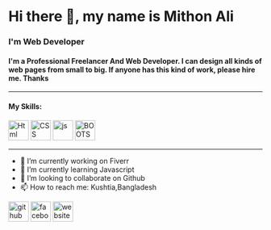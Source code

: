 
# Hi there 👋, my name is Mithon Ali
### I'm Web Developer
#### I'm a Professional Freelancer And Web Developer. I can design all kinds of web pages from small to big. If anyone has this kind of work, please hire me. Thanks
- - - - - - - - - - - - - - - - - - - - - - - - - - - - - - - - - - - - - - - - - - - - - - - - - - - - - - - - - - - - - -
<h4><b>My Skills:</b></h4>

[<img src='https://user-images.githubusercontent.com/96917595/152837779-2ec60249-35ab-4499-8424-0f1474cdfc85.svg' alt='Html' height='40'>](https://en.wikipedia.org/wiki/HTML)  [<img src='https://user-images.githubusercontent.com/96917595/152838083-82733425-fa7b-4939-b890-201a8a3266fe.svg' alt='CSS' height='40'>](https://en.wikipedia.org/wiki/CSS)  [<img src='https://user-images.githubusercontent.com/96917595/152838388-f756e45c-82f1-434d-802c-292668284c6c.svg' alt='js' height='40'>](https://en.wikipedia.org/wiki/JavaScript)  <img src='https://user-images.githubusercontent.com/96917595/152838685-215a5119-77ae-4a1e-bf89-13d05c921e98.svg' alt='BOOTSTRAP' height='40'>

- - - - - - - - - - - - - - - - - - - - - - - - - - - - - - - - - - - - - - - - - - - - - - - - - - - - - - - - - - - - - - 
- 🔭 I’m currently working on Fiverr 
- 🌱 I’m currently learning Javascript 
- 👯 I’m looking to collaborate on Github 
- 📫 How to reach me: Kushtia,Bangladesh 


[<img src='https://user-images.githubusercontent.com/96917595/152697555-2bcaf781-bf2e-4140-8728-dcd736e4decb.svg' alt='github' height='40'>](https://github.com/mithon42)  [<img src='https://user-images.githubusercontent.com/96917595/152697600-a609b14e-3029-4524-a70a-97e0fa632b89.svg' alt='facebook' height='40'>](https://www.facebook.com/mithon2003) [<img src='https://user-images.githubusercontent.com/96917595/152697777-46fd75ad-4288-432e-8a6c-7338b8b3acbd.png' alt='website' height='40'>](https://arafat.xiowner.com)
